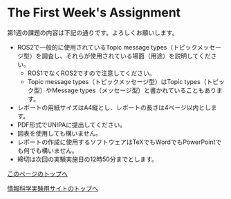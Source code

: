 # The First Week's Assignment

第1週の課題の内容は下記の通りです。よろしくお願いします。

- ROS2で一般的に使用されているTopic message types（トピックメッセージ型）を調査し、それらが使用されている場面（用途）を説明してください。
    - ROS1でなくROS2ですので注意してください。
    - Topic message types（トピックメッセージ型）はTopic types（トピック型）やMessage types（メッセージ型）と書かれていることもあります。
- レポートの用紙サイズはA4縦とし、レポートの長さは4ページ以内とします。
- PDF形式でUNIPAに提出してください。
- 図表を使用しても構いません。
- レポートの作成に使用するソフトウェアはTeXでもWordでもPowerPointでも何でも構いません。
- 締切は次回の実験実施日の12時50分までとします。

[このページのトップへ](#)

[情報科学実験用サイトのトップへ](https://stl-apu.github.io/laboratory_experiments/)